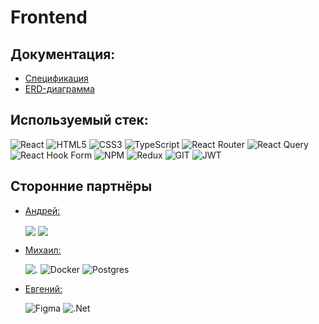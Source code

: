 <!DOCTYPE html>
<html>
   <body>
      <h1>Frontend </h1>
      <h2>Документация:</h2>
      <ul>
         <li><a href="https://docs.google.com/document/d/1Gr0LAn2d8Y8Wr8yTvouhn5WFUVkmpHGVeEcPte8nbDk/edit?usp=sharing">Спецификация</a></li>
         <li><a href="https://drive.google.com/file/d/1mRq9ko49DmMlMhLxyAGaRQeNDaoAS8iL/view?=sharing">ERD-диаграмма</a></li>
      </ul>
      <h2>Используемый стек:</h2>
      <p>
         <img src="https://img.shields.io/badge/react-%2320232a.svg?style=for-the-badge&logo=react&logoColor=%2361DAFB" alt="React">
         <img src="https://img.shields.io/badge/html5-%23E34F26.svg?style=for-the-badge&logo=html5&logoColor=white" alt="HTML5">
         <img src="https://img.shields.io/badge/css3-%231572B6.svg?style=for-the-badge&logo=css3&logoColor=white" alt="CSS3">
         <img src="https://img.shields.io/badge/typescript-%23007ACC.svg?style=for-the-badge&logo=typescript&logoColor=white" alt="TypeScript">
         <img src="https://img.shields.io/badge/React_Router-CA4245?style=for-the-badge&logo=react-router&logoColor=white" alt="React Router">
         <img src="https://img.shields.io/badge/-React%20Query-FF4154?style=for-the-badge&logo=react%20query&logoColor=white" alt="React Query">
         <img src="https://img.shields.io/badge/React%20Hook%20Form-%23EC5990.svg?style=for-the-badge&logo=reacthookform&logoColor=white" alt="React Hook Form">
         <img src="https://img.shields.io/badge/NPM-%23CB3837.svg?style=for-the-badge&logo=npm&logoColor=white" alt="NPM">
         <img src="https://img.shields.io/badge/redux-%23593d88.svg?style=for-the-badge&logo=redux&logoColor=white" alt="Redux">
         <img src="https://img.shields.io/badge/git-%23F05033.svg?style=for-the-badge&logo=git&logoColor=white" alt="GIT">
         <img src="https://img.shields.io/badge/JWT-black?style=for-the-badge&logo=JSON%20web%20tokens" alt="JWT">
      </p>
      <h2>Сторонние партнёры</h2>
      <ul>
         <li>
            <a href="https://github.com/Funfayk082">
            Андрей:
            </a>
            <p>
               <img src="https://img.shields.io/badge/java-%23ED8B00.svg?style=for-the-badge&logo=openjdk&logoColor=white" style="vertical-align:middle">
               <img src="https://img.shields.io/badge/Android-3DDC84?style=for-the-badge&logo=android&logoColor=white" style="vertical-align:middle">
            </p>
         </li>
         <li>
            <a href="https://github.com/QwZxC">
            Михаил:
            </a>
            <p>
               <img src="https://img.shields.io/badge/.NET-5C2D91?style=for-the-badge&logo=.net&logoColor=white" alt="."/>
               <img src="https://img.shields.io/badge/docker-%230db7ed.svg?style=for-the-badge&logo=docker&logoColor=white" alt="Docker"/>
               <img src="https://img.shields.io/badge/postgres-%23316192.svg?style=for-the-badge&logo=postgresql&logoColor=white" alt="Postgres"/>
            </p>
         </li>
         <li>
            <a href="https://github.com/EugeneFoxWox">
            Евгений:
            </a>
            <p>
               <img src="https://img.shields.io/badge/figma-%23F24E1E.svg?style=for-the-badge&logo=figma&logoColor=white" alt="Figma">
               <img src="https://img.shields.io/badge/.NET-5C2D91?style=for-the-badge&logo=.net&logoColor=white" alt=".Net">
            </p>
         </li>
      </ul>
   </body>
</html>
